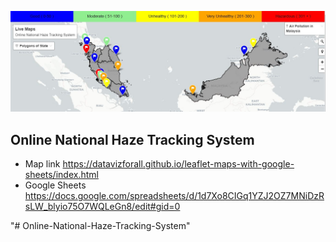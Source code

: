 
![Preview](preview.jpg)

## Online National Haze Tracking System
- Map link https://datavizforall.github.io/leaflet-maps-with-google-sheets/index.html
- Google Sheets https://docs.google.com/spreadsheets/d/1d7Xo8CIGq1YZJ2OZ7MNiDzRsLW_blyio75O7WQLeGn8/edit#gid=0

"# Online-National-Haze-Tracking-System" 
